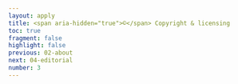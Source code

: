 ```yaml
---
layout: apply
title: <span aria-hidden="true">©</span> Copyright & licensing
toc: true
fragment: false
highlight: false
previous: 02-about
next: 04-editorial
number: 3
---
```

